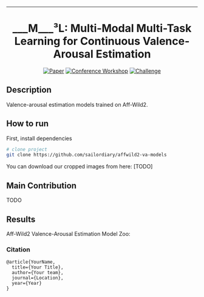 
---   
<div align="center">    
 
# ___M___³L: Multi-Modal Multi-Task Learning for Continuous Valence-Arousal Estimation

[![Paper](http://img.shields.io/badge/paper-arxiv.XXXX.YYYY-B31B1B.svg)](https://arxiv.org)
[![Conference Workshop](http://img.shields.io/badge/FG-2020-4b44ce.svg)](https://ibug.doc.ic.ac.uk/resources/affect-recognition-wild-unimulti-modal-analysis-va/) 
[![Challenge](http://img.shields.io/badge/ABAW-2020-4b44ce.svg)](https://ibug.doc.ic.ac.uk/resources/fg-2020-competition-affective-behavior-analysis/)   
</div>
 
## Description   
Valence-arousal estimation models trained on Aff-Wild2.

## How to run   
First, install dependencies   
```bash
# clone project   
git clone https://github.com/sailordiary/affwild2-va-models
```
You can download our cropped images from here: [TODO]

## Main Contribution
TODO

## Results    
Aff-Wild2 Valence-Arousal Estimation Model Zoo:

### Citation   
```
@article{YourName,
  title={Your Title},
  author={Your team},
  journal={Location},
  year={Year}
}
```
